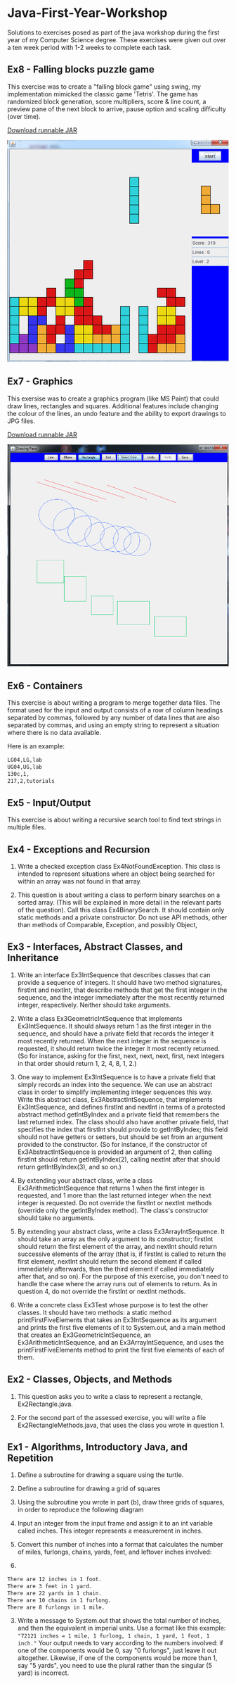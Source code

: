 # Java-First-Year-Workshop

Solutions to exercises posed as part of the java workshop during the first year of my Computer Science degree. These exercises were given out over a ten week period with 1-2 weeks to complete each task.

## Ex8 - Falling blocks puzzle game
This exercise was to create a "falling block game" using swing, my implementation mimicked the classic game 'Tetris'. The game has randomized block generation, score multipliers, score & line count, a preview pane of the next block to arrive, pause option and scaling difficulty (over time).

[Download runnable JAR](https://github.com/Mattie432/Java-First-Year-Workshop/blob/master/dist/Ex8_FallingBlockPuzzleGame.jar?raw=true)

![alt text](https://raw.githubusercontent.com/Mattie432/Java-First-Year-Workshop/master/images/ex8.png?token=3811007__eyJzY29wZSI6IlJhd0Jsb2I6TWF0dGllNDMyL0phdmEtRmlyc3QtWWVhci1Xb3Jrc2hvcC9tYXN0ZXIvaW1hZ2VzL2V4OC5wbmciLCJleHBpcmVzIjoxNDEwOTE3NzYxfQ%3D%3D--085983715df0a1df629cd4b1628f0f09c10f45da "Tetris game image")


## Ex7 - Graphics
This exersise was to create a graphics program (like MS Paint) that could draw lines, rectangles and squares. Additional features include changing the colour of the lines, an undo feature and the ability to export drawings to JPG files.

[Download runnable JAR](https://github.com/Mattie432/Java-First-Year-Workshop/blob/master/dist/Ex7_Graphics.jar?raw=true)

![alt text](https://raw.githubusercontent.com/Mattie432/Java-First-Year-Workshop/master/images/ex7.png?token=3811007__eyJzY29wZSI6IlJhd0Jsb2I6TWF0dGllNDMyL0phdmEtRmlyc3QtWWVhci1Xb3Jrc2hvcC9tYXN0ZXIvaW1hZ2VzL2V4Ny5wbmciLCJleHBpcmVzIjoxNDEwOTE3ODA5fQ%3D%3D--dd45bcb6dc8f704e4576aa315112379f831b8269 "Drawing  program image")


## Ex6 - Containers
This exercise is about writing a program to merge together data files. The format used for the input and output consists of a row of column headings separated by commas, followed by any number of data lines that are also separated by commas, and using an empty string to represent a situation where there is no data available.

Here is an example:
```room,floor,use
LG04,LG,lab
UG04,UG,lab
130c,1,
217,2,tutorials
```

## Ex5 - Input/Output
This exercise is about writing a recursive search tool to find text strings in multiple files.

## Ex4 - Exceptions and Recursion
1. Write a checked exception class Ex4NotFoundException. This class is intended to represent situations where an object being searched for within an array was not found in that array.

2. This question is about writing a class to perform binary searches on a sorted array. (This will be explained in more detail in the relevant parts of the question). Call this class Ex4BinarySearch. It should contain only static methods and a private constructor. Do not use API methods, other than methods of Comparable, Exception, and possibly Object,

## Ex3 - Interfaces, Abstract Classes, and Inheritance
1. Write an interface Ex3IntSequence that describes classes that can provide a sequence of integers. It should have two method signatures, firstInt and nextInt, that describe methods that get the first integer in the sequence, and the integer immediately after the most recently returned integer, respectively. Neither should take arguments.

2. Write a class Ex3GeometricIntSequence that implements Ex3IntSequence. It should always return 1 as the first integer in the sequence, and should have a private field that records the integer it most recently returned. When the next integer in the sequence is requested, it should return twice the integer it most recently returned. (So for instance, asking for the first, next, next, next, first, next integers in that order should return 1, 2, 4, 8, 1, 2.)

3. One way to implement Ex3IntSequence is to have a private field that simply records an index into the sequence. We can use an abstract class in order to simplify implementing integer sequences this way. Write this abstract class, Ex3AbstractIntSequence, that implements Ex3IntSequence, and defines firstInt and nextInt in terms of a protected abstract method getIntByIndex and a private field that remembers the last returned index. The class should also have another private field, that specifies the index that firstInt should provide to getIntByIndex; this field should not have getters or setters, but should be set from an argument provided to the constructor. (So for instance, if the constructor of Ex3AbstractIntSequence is provided an argument of 2, then calling firstInt should return getIntByIndex(2), calling nextInt after that should return getIntByIndex(3), and so on.)

4. By extending your abstract class, write a class Ex3ArithmeticIntSequence that returns 1 when the first integer is requested, and 1 more than the last returned integer when the next integer is requested. Do not override the firstInt or nextInt methods (override only the getIntByIndex method). The class's constructor should take no arguments.

5. By extending your abstract class, write a class Ex3ArrayIntSequence. It should take an array as the only argument to its constructor; firstInt should return the first element of the array, and nextInt should return successive elements of the array (that is, if firstInt is called to return the first element, nextInt should return the second element if called immediately afterwards, then the third element if called immediately after that, and so on). For the purpose of this exercise, you don't need to handle the case where the array runs out of elements to return. As in question 4, do not override the firstInt or nextInt methods.

6. Write a concrete class Ex3Test whose purpose is to test the other classes. It should have two methods: a static method printFirstFiveElements that takes an Ex3IntSequence as its argument and prints the first five elements of it to System.out, and a main method that creates an Ex3GeometricIntSequence, an Ex3ArithmeticIntSequence, and an Ex3ArrayIntSequence, and uses the printFirstFiveElements method to print the first five elements of each of them.

## Ex2 - Classes, Objects, and Methods
1. This question asks you to write a class to represent a rectangle, Ex2Rectangle.java.

2. For the second part of the assessed exercise, you will write a file Ex2RectangleMethods.java, that uses the class you wrote in question 1. 

## Ex1 - Algorithms, Introductory Java, and Repetition
1. Define a subroutine for drawing a square using the turtle.
2. Define a subroutine for drawing a grid of squares
3. Using the subroutine you wrote in part (b), draw three grids of squares, in order to reproduce the following diagram


1. Input an integer from the input frame and assign it to an int variable called inches. This integer represents a measurement in inches.
2. Convert this number of inches into a format that calculates the number of miles, furlongs, chains, yards, feet, and leftover inches involved:
3. 
```
There are 12 inches in 1 foot.
There are 3 feet in 1 yard.
There are 22 yards in 1 chain.
There are 10 chains in 1 furlong.
There are 8 furlongs in 1 mile.
```

3. Write a message to System.out that shows the total number of inches, and then the equivalent in imperial units.
Use a format like this example:
```"72121 inches = 1 mile, 1 furlong, 1 chain, 1 yard, 1 foot, 1 inch."```
Your output needs to vary according to the numbers involved: if one of the components would be 0, say "0 furlongs", just leave it out altogether. Likewise, if one of the components would be more than 1, say "5 yards", you need to use the plural rather than the singular (5 yard) is incorrect.
